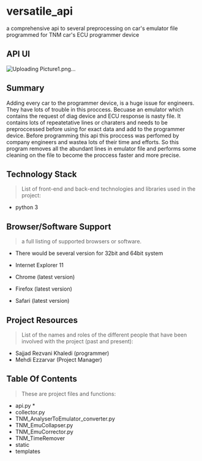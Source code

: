 # versatile_api
a comprehensive api to several preprocessing on car's emulator file programmed for TNM car's ECU programmer device 

## API UI
![Uploading Picture1.png…]()

## Summary

Adding every car to the programmer device, is a huge issue for engineers. They have lots of trouble in this proccess. Becuase an emulator which contains the request of diag device and ECU response is nasty file. It contains lots of repeatetative lines or charaters and needs to be preproccessed before using for exact data and add to the programmer device. Before programming this api this proccess was perfomed by company engineers and wastea lots of their time and efforts. So this program removes all the abundant lines in emulator file and performs some cleaning on the file to become the proccess faster and more precise. 


## Technology Stack
> List of front-end and back-end technologies and libraries used in the project:
* python 3

## Browser/Software Support
> a full listing of supported browsers or software.
* There would be several version for 32bit and 64bit system

* Internet Explorer 11
* Chrome (latest version)
* Firefox (latest version)
* Safari (latest version)

## Project Resources
> List of the names and roles of the different people that have been involved with the project (past and present):
* Sajjad Rezvani Khaledi (programmer)
* Mehdi Ezzarvar (Project Manager)


## Table Of Contents
> These are project files and functions:

* api.py
   * 
* collector.py
* TNM_AnalyserToEmulator_converter.py
* TNM_EmuCollapser.py
* TNM_EmuCorrector.py
* TNM_TimeRemover
* static
* templates
